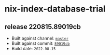 # nix-index-database-trial
## release 220815.89019cb
- Built against channel: [`master`](https://github.com/nixos/nixpkgs/tree/master)
- Built against commit: [`89019cb`](https://github.com/NixOS/nixpkgs/commit/89019cbdfc6aa5f08c5d3e4afbedf9575e63a7e2)
- Build date: `2022-08-15`
